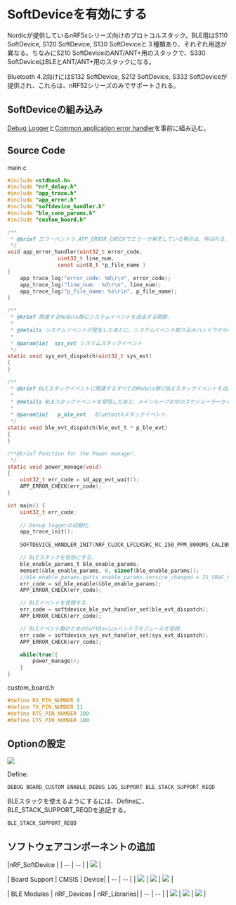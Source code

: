 # SoftDeviceを有効にする

Nordicが提供しているnRF5xシリーズ向けのプロトコルスタック。BLE用はS110 SoftDevice, S120 SoftDevice, S130 SoftDeviceと３種類あり、それぞれ用途が異なる。ちなみにS210 SoftDeviceのANT/ANT+用のスタックで、S330 SoftDeviceはBLEとANT/ANT+用のスタックになる。

Bluetooth 4.2向けにはS132 SoftDevice, S212 SoftDevice, S332 SoftDeviceが提供され、これらは、nRF52シリーズのみでサポートされる。
    
## SoftDeviceの組み込み

[Debug Logger](debug.md)と[Common application error handler](error.md)を事前に組み込む。
 
## Source Code

main.c
```c
#include <stdbool.h>
#include "nrf_delay.h"
#include "app_trace.h"
#include "app_error.h"
#include "softdevice_handler.h"
#include "ble_conn_params.h"
#include "custom_board.h"

/**
 * @brief エラーハンドラ.APP_ERROR_CHECKでエラーが発生している場合は、呼ばれる.
 */
void app_error_handler(uint32_t error_code,
				uint32_t line_num,
				const uint8_t *p_file_name )
{
    app_trace_log("error_code: %d\r\n", error_code);
    app_trace_log("line_num:  %d\r\n", line_num);
    app_trace_log("p_file_name: %s\r\n", p_file_name);
}

/**
 * @brief 関連するModule群にシステムイベントを送出する関数.
 *
 * @details システムイベントが発生したあとに、システムイベント割り込みハンドラから呼び出される.
 *
 * @param[in]  sys_evt システムスタックイベント
 */
static void sys_evt_dispatch(uint32_t sys_evt)
{
}

/**
 * @brief BLEスタックイベントに関連するすべてのModule群にBLEスタックイベントを送出するための関数.
 *
 * @details BLEスタックイベントを受信したあと、メインループの中のスケジューラーから呼び出される.
 *          
 * @param[in]   p_ble_evt   Bluetoothスタックイベント.
 */
static void ble_evt_dispatch(ble_evt_t * p_ble_evt)
{
}

/**@brief Function for the Power manager.
 */
static void power_manage(void)
{
	uint32_t err_code = sd_app_evt_wait();
	APP_ERROR_CHECK(err_code);
}

int main() { 
	uint32_t err_code;
	
	// Denug loggerの初期化.
	app_trace_init();
	
	SOFTDEVICE_HANDLER_INIT(NRF_CLOCK_LFCLKSRC_RC_250_PPM_8000MS_CALIBRATION, NULL);

	// BLEスタックを有効にする. 
	ble_enable_params_t ble_enable_params;
	memset(&ble_enable_params, 0, sizeof(ble_enable_params));
	//ble_enable_params.gatts_enable_params.service_changed = IS_SRVC_CHANGED_CHARACT_PRESENT;
	err_code = sd_ble_enable(&ble_enable_params);
	APP_ERROR_CHECK(err_code);

	// BLEイベントを登録する.
	err_code = softdevice_ble_evt_handler_set(ble_evt_dispatch);
	APP_ERROR_CHECK(err_code);

	// BLEイベント群のためのSoftDeviceハンドラモジュールを登録.
	err_code = softdevice_sys_evt_handler_set(sys_evt_dispatch);
	APP_ERROR_CHECK(err_code);

	while(true){
		power_manage();
	}
}
```

custom_board.h
```c
#define RX_PIN_NUMBER 9
#define TX_PIN_NUMBER 11
#define RTS_PIN_NUMBER 100
#define CTS_PIN_NUMBER 100
```

## Optionの設定
![](./img/sd001.png)

Define:

    DEBUG BOARD_CUSTOM ENABLE_DEBUG_LOG_SUPPORT BLE_STACK_SUPPORT_REQD

BLEスタックを使えるようにするには、Defineに、BLE_STACK_SUPPORT_REQDを追記する。

    BLE_STACK_SUPPORT_REQD
    
## ソフトウェアコンポーネントの追加

|nRF_SoftDevice |
| -- | -- |
| ![](./img/soft_001.png) | 


| Board Support | CMSIS | Device|
| -- | -- |
| ![](./img/soft_002.png) | ![](./img/soft_003.png) | ![](./img/soft_004.png) |

| BLE Modules | nRF_Devices | nRF_Libraries|
| -- | -- |
| ![](./img/soft_005.png) | ![](./img/soft_006.png) | ![](./img/soft_007.png) |


